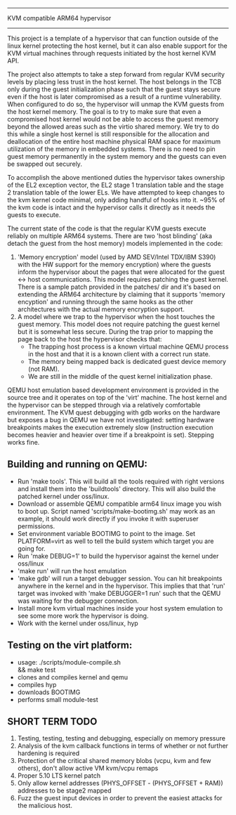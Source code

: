 ******************************************************************************
KVM compatible ARM64 hypervisor
******************************************************************************

This project is a template of a hypervisor that can function outside of the
linux kernel protecting the host kernel, but it can also enable support for
the KVM virtual machines through requests initiated by the host kernel KVM
API.

The project also attempts to take a step forward from regular KVM security
levels by placing less trust in the host kernel. The host belongs in the TCB
only during the guest initialization phase such that the guest stays secure
even if the host is later compromised as a result of a runtime vulnerability.
When configured to do so, the hypervisor will unmap the KVM guests from the
host kernel memory. The goal is to try to make sure that even a compromised
host kernel would not be able to access the guest memory beyond the allowed
areas such as the virtio shared memory. We try to do this while a single
host kernel is still responsible for the allocation and deallocation of the
entire host machine physical RAM space for maximum utilization of the memory
in embedded systems. There is no need to pin guest memory permanently in the
system memory and the guests can even be swapped out securely.

To accomplish the above mentioned duties the hypervisor takes ownership of
the EL2 exception vector, the EL2 stage 1 translation table and the stage 2
translation table of the lower ELs. We have attempted to keep changes to the
kvm kernel code minimal, only adding handful of hooks into it. ~95% of the
kvm code is intact and the hypervisor calls it directly as it needs the
guests to execute.

The current state of the code is that the regular KVM guests execute reliably
on multiple ARM64 systems. There are two 'host blinding' (aka detach the
guest from the host memory) models implemented in the code:
1) 'Memory encryption' model (used by AMD SEV/Intel TDX/IBM S390) with the HW
   support for the memory encryption) where the guests inform the hypervisor
   about the pages that were allocated for the guest <-> host communications.
   This model requires patching the guest kernel. There is a sample patch
   provided in the patches/ dir and it's based on extending the ARM64
   architecture by claiming that it supports 'memory encyption' and running
   through the same hooks as the other architectures with the actual memory
   encryption support.
2) A model where we trap to the hypervisor when the host touches the guest
   memory. This model does not require patching the guest kernel but it is
   somewhat less secure. During the trap prior to mapping the page back to
   the host the hypervisor checks that:
   - The trapping host process is a known virtual machine QEMU process in
     the host and that it is a known client with a correct run state.
   - The memory being mapped back is dedicated guest device memory (not RAM).
   - We are still in the middle of the quest kernel initialization phase.

QEMU host emulation based development environment is provided in the source
tree and it operates on top of the 'virt' machine. The host kernel and the
hypervisor can be stepped through via a relatively comfortable environment.
The KVM quest debugging with gdb works on the hardware but exposes a bug in
QEMU we have not investigated: setting hardware breakpoints makes the
execution extremely slow (instruction execution becomes heavier and heavier
over time if a breakpoint is set). Stepping works fine.


Building and running on QEMU:
-----------------------------
- Run 'make tools'. This will build all the tools required with right versions
  and install them into the 'buildtools' directory. This will also build the
  patched kernel under oss/linux.
- Download or assemble QEMU compatible arm64 linux image you wish to boot up.
  Script named 'scripts/make-bootimg.sh' may work as an example, it should work
  directly if you invoke it with superuser permissions.
- Set environment variable BOOTIMG to point to the image. Set PLATFORM=virt
  as well to tell the build system which target you are going for.
- Run 'make DEBUG=1' to build the hypervisor against the kernel under oss/linux
- 'make run' will run the host emulation
- 'make gdb' will run a target debugger session. You can hit breakpoints
  anywhere in the kernel and in the hypervisor. This implies that that 'run'
  target was invoked with 'make DEBUGGER=1 run' such that the QEMU was waiting
  for the debugger connection.
- Install more kvm virtual machines inside your host system emulation to see
  some more work the hypervisor is doing.
- Work with the kernel under oss/linux, hyp


Testing on the virt platform:
-------------------------------------
- usage:
  ./scripts/module-compile.sh \
  && make test
- clones and compiles kernel and qemu
- compiles hyp
- downloads BOOTIMG
- performs small module-test


SHORT TERM TODO
----------------
1) Testing, testing, testing and debugging, especially on memory pressure
2) Analysis of the kvm callback functions in terms of whether or not further
   hardening is required
3) Protection of the critical shared memory blobs (vcpu, kvm and few others),
   don't allow active VM kvm/vcpu remaps
4) Proper 5.10 LTS kernel patch
5) Only allow kernel addresses (PHYS_OFFSET - (PHYS_OFFSET + RAM)) addresses
   to be stage2 mapped
6) Fuzz the guest input devices in order to prevent the easiest attacks for
   the malicious host.
